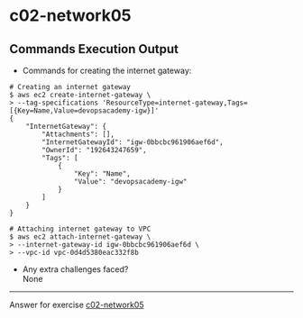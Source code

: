 # c02-network05

## Commands Execution Output

- Commands for creating the internet gateway:
```
# Creating an internet gateway
$ aws ec2 create-internet-gateway \
> --tag-specifications 'ResourceType=internet-gateway,Tags=[{Key=Name,Value=devopsacademy-igw}]'
{
    "InternetGateway": {
        "Attachments": [],
        "InternetGatewayId": "igw-0bbcbc961906aef6d",
        "OwnerId": "192643247659",
        "Tags": [
            {
                "Key": "Name",
                "Value": "devopsacademy-igw"
            }
        ]
    }
}

# Attaching internet gateway to VPC
$ aws ec2 attach-internet-gateway \
> --internet-gateway-id igw-0bbcbc961906aef6d \
> --vpc-id vpc-0d4d5380eac332f8b
```

- Any extra challenges faced?  
None

<!-- Don't change anything below this point-->
***
Answer for exercise [c02-network05](https://github.com/devopsacademyau/academy/blob/893381c6f0b69434d9e8597d3d4b1c17f9bc1371/classes/02class/exercises/c02-network05/README.md)
